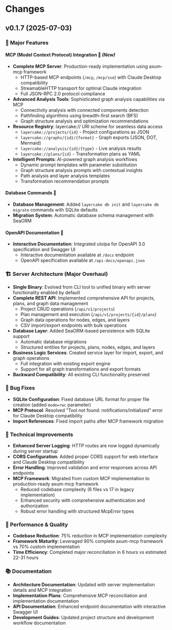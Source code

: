 # Changes

## v0.1.7 (2025-07-03)

### 🚀 Major Features

#### **MCP (Model Context Protocol) Integration** 🤖 *(New)*
- **Complete MCP Server**: Production-ready implementation using axum-mcp framework
  - HTTP-based MCP endpoints (`/mcp`, `/mcp/sse`) with Claude Desktop compatibility
  - StreamableHTTP transport for optimal Claude integration
  - Full JSON-RPC 2.0 protocol compliance
- **Advanced Analysis Tools**: Sophisticated graph analysis capabilities via MCP
  - Connectivity analysis with connected components detection
  - Pathfinding algorithms using breadth-first search (BFS)
  - Graph structure analysis and optimization recommendations
- **Resource Registry**: layercake:// URI scheme for seamless data access
  - `layercake://projects/{id}` - Project configurations as JSON
  - `layercake://graphs/{id}/{format}` - Graph exports (JSON, DOT, Mermaid)
  - `layercake://analysis/{id}/{type}` - Live analysis results
  - `layercake://plans/{id}` - Transformation plans as YAML
- **Intelligent Prompts**: AI-powered graph analysis workflows
  - Dynamic prompt templates with parameter substitution
  - Graph structure analysis prompts with contextual insights
  - Path analysis and layer analysis templates
  - Transformation recommendation prompts

#### **Database Commands** 💾
- **Database Management**: Added `layercake db init` and `layercake db migrate` commands with SQLite defaults
- **Migration System**: Automatic database schema management with SeaORM

#### **OpenAPI Documentation** 📖
- **Interactive Documentation**: Integrated utoipa for OpenAPI 3.0 specification and Swagger UI
  - Interactive documentation available at `/docs` endpoint
  - OpenAPI specification available at `/api-docs/openapi.json`

### 🏗️ Server Architecture (Major Overhaul)
- **Single Binary**: Evolved from CLI tool to unified binary with server functionality enabled by default
- **Complete REST API**: Implemented comprehensive API for projects, plans, and graph data management
  - Project CRUD operations (`/api/v1/projects`)
  - Plan management and execution (`/api/v1/projects/{id}/plans`)
  - Graph data operations for nodes, edges, and layers
  - CSV import/export endpoints with bulk operations
- **Database Layer**: Added SeaORM-based persistence with SQLite support
  - Automatic database migrations
  - Structured entities for projects, plans, nodes, edges, and layers
- **Business Logic Services**: Created service layer for import, export, and graph operations
  - Full integration with existing export engine
  - Support for all graph transformations and export formats
- **Backward Compatibility**: All existing CLI functionality preserved

### 🐛 Bug Fixes
- **SQLite Configuration**: Fixed database URL format for proper file creation (added `mode=rwc` parameter)
- **MCP Protocol**: Resolved "Tool not found: notifications/initialized" error for Claude Desktop compatibility
- **Import References**: Fixed import paths after MCP framework migration

### 🔧 Technical Improvements
- **Enhanced Server Logging**: HTTP routes are now logged dynamically during server startup
- **CORS Configuration**: Added proper CORS support for web interface and Claude Desktop compatibility
- **Error Handling**: Improved validation and error responses across API endpoints
- **MCP Framework**: Migrated from custom MCP implementation to production-ready axum-mcp framework
  - Reduced codebase complexity (6 files vs 17 in legacy implementation)
  - Enhanced security with comprehensive authentication and authorization
  - Robust error handling with structured McpError types

### 🚀 Performance & Quality
- **Codebase Reduction**: 75% reduction in MCP implementation complexity
- **Framework Maturity**: Leveraged 90% complete axum-mcp framework vs 70% custom implementation
- **Time Efficiency**: Completed major reconciliation in 6 hours vs estimated 22-31 hours

### 📚 Documentation
- **Architecture Documentation**: Updated with server implementation details and MCP integration
- **Implementation Plans**: Comprehensive MCP reconciliation and implementation documentation
- **API Documentation**: Enhanced endpoint documentation with interactive Swagger UI
- **Development Guides**: Updated project structure and development workflow documentation
